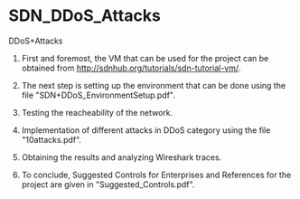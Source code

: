 # SDN_DDoS_Attacks
DDoS+Attacks

1. First and foremost, the VM that can be used for the project can be obtained from http://sdnhub.org/tutorials/sdn-tutorial-vm/.

2. The next step is setting up the environment that can be done using the file "SDN+DDoS_EnvironmentSetup.pdf".

3. Testing the reacheability of the network.

4. Implementation of different attacks in DDoS category using the file "10attacks.pdf".

5. Obtaining the results and analyzing Wireshark traces.

6. To conclude, Suggested Controls for Enterprises and References for the project are given in "Suggested_Controls.pdf".
